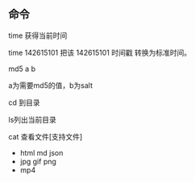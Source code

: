 ## 命令
time  获得当前时间

time 142615101 把该 142615101 时间戳 转换为标准时间。

md5 a b

a为需要md5的值，b为salt

cd 到目录

ls列出当前目录

cat 查看文件[支持文件]
* html md json 
* jpg gif png
* mp4
